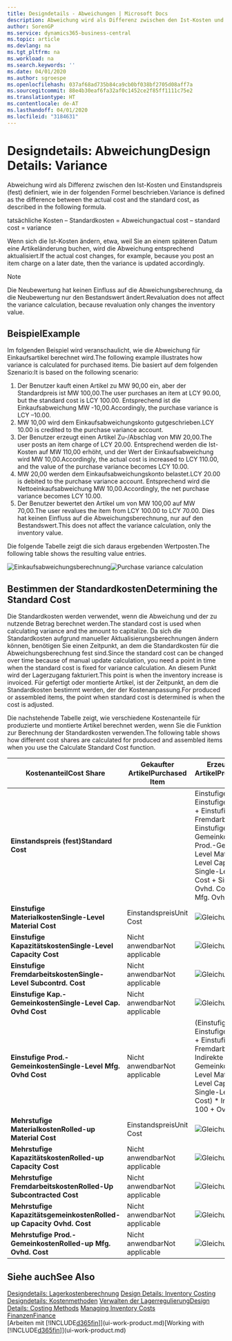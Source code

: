 ```yaml
---
title: Designdetails - Abweichungen | Microsoft Docs
description: Abweichung wird als Differenz zwischen den Ist-Kosten und Einstandspreis (fest) definiert, wie in der folgenden Formel beschrieben.
author: SorenGP
ms.service: dynamics365-business-central
ms.topic: article
ms.devlang: na
ms.tgt_pltfrm: na
ms.workload: na
ms.search.keywords: ''
ms.date: 04/01/2020
ms.author: sgroespe
ms.openlocfilehash: 037af68ad735b84ca9cb0bf038bf2705d08aff7a
ms.sourcegitcommit: 88e4b30eaf6fa32af0c1452ce2f85ff1111c75e2
ms.translationtype: HT
ms.contentlocale: de-AT
ms.lasthandoff: 04/01/2020
ms.locfileid: "3184631"
---
```

# <a name="design-details-variance"></a><span data-ttu-id="74fa7-103">Designdetails: Abweichung</span><span class="sxs-lookup"><span data-stu-id="74fa7-103">Design Details: Variance</span></span>
<span data-ttu-id="74fa7-104">Abweichung wird als Differenz zwischen den Ist-Kosten und Einstandspreis (fest) definiert, wie in der folgenden Formel beschrieben.</span><span class="sxs-lookup"><span data-stu-id="74fa7-104">Variance is defined as the difference between the actual cost and the standard cost, as described in the following formula.</span></span>  

 <span data-ttu-id="74fa7-105">tatsächliche Kosten – Standardkosten = Abweichung</span><span class="sxs-lookup"><span data-stu-id="74fa7-105">actual cost – standard cost = variance</span></span>  

 <span data-ttu-id="74fa7-106">Wenn sich die Ist-Kosten ändern, etwa, weil Sie an einem späteren Datum eine Artikeländerung buchen, wird die Abweichung entsprechend aktualisiert.</span><span class="sxs-lookup"><span data-stu-id="74fa7-106">If the actual cost changes, for example, because you post an item charge on a later date, then the variance is updated accordingly.</span></span>  

> [!NOTE]  
>  <span data-ttu-id="74fa7-107">Die Neubewertung hat keinen Einfluss auf die Abweichungsberechnung, da die Neubewertung nur den Bestandswert ändert.</span><span class="sxs-lookup"><span data-stu-id="74fa7-107">Revaluation does not affect the variance calculation, because revaluation only changes the inventory value.</span></span>  

## <a name="example"></a><span data-ttu-id="74fa7-108">Beispiel</span><span class="sxs-lookup"><span data-stu-id="74fa7-108">Example</span></span>  
 <span data-ttu-id="74fa7-109">Im folgenden Beispiel wird veranschaulicht, wie die Abweichung für Einkaufsartikel berechnet wird.</span><span class="sxs-lookup"><span data-stu-id="74fa7-109">The following example illustrates how variance is calculated for purchased items.</span></span> <span data-ttu-id="74fa7-110">Die basiert auf dem folgenden Szenario:</span><span class="sxs-lookup"><span data-stu-id="74fa7-110">It is based on the following scenario:</span></span>  

1.  <span data-ttu-id="74fa7-111">Der Benutzer kauft einen Artikel zu MW 90,00 ein, aber der Standardpreis ist MW 100,00.</span><span class="sxs-lookup"><span data-stu-id="74fa7-111">The user purchases an item at LCY 90.00, but the standard cost is LCY 100.00.</span></span> <span data-ttu-id="74fa7-112">Entsprechend ist die Einkaufsabweichung MW -10,00.</span><span class="sxs-lookup"><span data-stu-id="74fa7-112">Accordingly, the purchase variance is LCY –10.00.</span></span>  
2.  <span data-ttu-id="74fa7-113">MW 10,00 wird dem Einkaufsabweichungskonto gutgeschrieben.</span><span class="sxs-lookup"><span data-stu-id="74fa7-113">LCY 10.00 is credited to the purchase variance account.</span></span>  
3.  <span data-ttu-id="74fa7-114">Der Benutzer erzeugt einen Artikel Zu-/Abschlag von MW 20,00.</span><span class="sxs-lookup"><span data-stu-id="74fa7-114">The user posts an item charge of LCY 20.00.</span></span> <span data-ttu-id="74fa7-115">Entsprechend werden die Ist-Kosten auf MW 110,00 erhöht, und der Wert der Einkaufsabweichung wird MW 10,00.</span><span class="sxs-lookup"><span data-stu-id="74fa7-115">Accordingly, the actual cost is increased to LCY 110.00, and the value of the purchase variance becomes LCY 10.00.</span></span>  
4.  <span data-ttu-id="74fa7-116">MW 20,00 werden dem Einkaufsabweichungskonto belastet.</span><span class="sxs-lookup"><span data-stu-id="74fa7-116">LCY 20.00 is debited to the purchase variance account.</span></span> <span data-ttu-id="74fa7-117">Entsprechend wird die Nettoeinkaufsabweichung MW 10,00.</span><span class="sxs-lookup"><span data-stu-id="74fa7-117">Accordingly, the net purchase variance becomes LCY 10.00.</span></span>  
5.  <span data-ttu-id="74fa7-118">Der Benutzer bewertet den Artikel um von MW 100,00 auf MW 70,00.</span><span class="sxs-lookup"><span data-stu-id="74fa7-118">The user revalues the item from LCY 100.00 to LCY 70.00.</span></span> <span data-ttu-id="74fa7-119">Dies hat keinen Einfluss auf die Abweichungsberechnung, nur auf den Bestandswert.</span><span class="sxs-lookup"><span data-stu-id="74fa7-119">This does not affect the variance calculation, only the inventory value.</span></span>  

 <span data-ttu-id="74fa7-120">Die folgende Tabelle zeigt die sich daraus ergebenden Wertposten.</span><span class="sxs-lookup"><span data-stu-id="74fa7-120">The following table shows the resulting value entries.</span></span>  

 <span data-ttu-id="74fa7-121">![Einkaufsabweichungsberechnung](media/design_details_inventory_costing_11_purchase_variance.png "Einkaufsabweichungsberechnung")</span><span class="sxs-lookup"><span data-stu-id="74fa7-121">![Purchase variance calculation](media/design_details_inventory_costing_11_purchase_variance.png "Purchase variance calculation")</span></span>  

## <a name="determining-the-standard-cost"></a><span data-ttu-id="74fa7-122">Bestimmen der Standardkosten</span><span class="sxs-lookup"><span data-stu-id="74fa7-122">Determining the Standard Cost</span></span>  
 <span data-ttu-id="74fa7-123">Die Standardkosten werden verwendet, wenn die Abweichung und der zu nutzende Betrag berechnet werden.</span><span class="sxs-lookup"><span data-stu-id="74fa7-123">The standard cost is used when calculating variance and the amount to capitalize.</span></span> <span data-ttu-id="74fa7-124">Da sich die Standardkosten aufgrund manueller Aktualisierungsberechnungen ändern können, benötigen Sie einen Zeitpunkt, an dem die Standardkosten für die Abweichungsberechnung fest sind.</span><span class="sxs-lookup"><span data-stu-id="74fa7-124">Since the standard cost can be changed over time because of manual update calculation, you need a point in time when the standard cost is fixed for variance calculation.</span></span> <span data-ttu-id="74fa7-125">An diesem Punkt wird der Lagerzugang fakturiert.</span><span class="sxs-lookup"><span data-stu-id="74fa7-125">This point is when the inventory increase is invoiced.</span></span> <span data-ttu-id="74fa7-126">Für gefertigt oder montierte Artikel, ist der Zeitpunkt, an dem die Standardkosten bestimmt werden, der der Kostenanpassung.</span><span class="sxs-lookup"><span data-stu-id="74fa7-126">For produced or assembled items, the point when standard cost is determined is when the cost is adjusted.</span></span>  

 <span data-ttu-id="74fa7-127">Die nachstehende Tabelle zeigt, wie verschiedene Kostenanteile für produzierte und montierte Artikel berechnet werden, wenn Sie die Funktion zur Berechnung der Standardkosten verwenden.</span><span class="sxs-lookup"><span data-stu-id="74fa7-127">The following table shows how different cost shares are calculated for produced and assembled items when you use the Calculate Standard Cost function.</span></span>  

|<span data-ttu-id="74fa7-128">Kostenanteil</span><span class="sxs-lookup"><span data-stu-id="74fa7-128">Cost Share</span></span>|<span data-ttu-id="74fa7-129">Gekaufter Artikel</span><span class="sxs-lookup"><span data-stu-id="74fa7-129">Purchased Item</span></span>|<span data-ttu-id="74fa7-130">Erzeugter/Montierter Artikel</span><span class="sxs-lookup"><span data-stu-id="74fa7-130">Produced/Assembled Item</span></span>|  
|----------------|--------------------|------------------------------|  
|<span data-ttu-id="74fa7-131">**Einstandspreis (fest)**</span><span class="sxs-lookup"><span data-stu-id="74fa7-131">**Standard Cost**</span></span>||<span data-ttu-id="74fa7-132">Einstufige Materialkosten + Einstufige Kapazitätskosten + Einstufige Fremdarbeitskosten + Einstufige Kap.-Gemeinkosten + Einstufige Prod.-Gemeinkosten</span><span class="sxs-lookup"><span data-stu-id="74fa7-132">Single-Level Material Cost + Single-Level Capacity Cost + Single-Level Subcontrd. Cost + Single-Level Cap. Ovhd. Cost + Single-Level Mfg. Ovhd. Cost</span></span>|  
|<span data-ttu-id="74fa7-133">**Einstufige Materialkosten**</span><span class="sxs-lookup"><span data-stu-id="74fa7-133">**Single-Level Material Cost**</span></span>|<span data-ttu-id="74fa7-134">Einstandspreis</span><span class="sxs-lookup"><span data-stu-id="74fa7-134">Unit Cost</span></span>|<span data-ttu-id="74fa7-135">![Gleichung 1](media/design_details_inventory_costing_11_equation_1.png "Gleichung 1")</span><span class="sxs-lookup"><span data-stu-id="74fa7-135">![Equation 1](media/design_details_inventory_costing_11_equation_1.png "Equation 1")</span></span>|  
|<span data-ttu-id="74fa7-136">**Einstufige Kapazitätskosten**</span><span class="sxs-lookup"><span data-stu-id="74fa7-136">**Single-Level Capacity Cost**</span></span>|<span data-ttu-id="74fa7-137">Nicht anwendbar</span><span class="sxs-lookup"><span data-stu-id="74fa7-137">Not applicable</span></span>|<span data-ttu-id="74fa7-138">![Gleichung 2](media/design_details_inventory_costing_11_equation_2.png "Gleichung 2")</span><span class="sxs-lookup"><span data-stu-id="74fa7-138">![Equation 2](media/design_details_inventory_costing_11_equation_2.png "Equation 2")</span></span>|  
|<span data-ttu-id="74fa7-139">**Einstufige Fremdarbeitskosten**</span><span class="sxs-lookup"><span data-stu-id="74fa7-139">**Single-Level Subcontrd. Cost**</span></span>|<span data-ttu-id="74fa7-140">Nicht anwendbar</span><span class="sxs-lookup"><span data-stu-id="74fa7-140">Not applicable</span></span>|<span data-ttu-id="74fa7-141">![Gleichung 3](media/design_details_inventory_costing_11_equation_3.png "Gleichung 3")</span><span class="sxs-lookup"><span data-stu-id="74fa7-141">![Equation 3](media/design_details_inventory_costing_11_equation_3.png "Equation 3")</span></span>|  
|<span data-ttu-id="74fa7-142">**Einstufige Kap.-Gemeinkosten**</span><span class="sxs-lookup"><span data-stu-id="74fa7-142">**Single-Level Cap. Ovhd Cost**</span></span>|<span data-ttu-id="74fa7-143">Nicht anwendbar</span><span class="sxs-lookup"><span data-stu-id="74fa7-143">Not applicable</span></span>|<span data-ttu-id="74fa7-144">![Gleichung 4](media/design_details_inventory_costing_11_equation_4.png "Gleichung 4")</span><span class="sxs-lookup"><span data-stu-id="74fa7-144">![Equation 4](media/design_details_inventory_costing_11_equation_4.png "Equation 4")</span></span>|  
|<span data-ttu-id="74fa7-145">**Einstufige Prod.-Gemeinkosten**</span><span class="sxs-lookup"><span data-stu-id="74fa7-145">**Single-Level Mfg. Ovhd Cost**</span></span>|<span data-ttu-id="74fa7-146">Nicht anwendbar</span><span class="sxs-lookup"><span data-stu-id="74fa7-146">Not applicable</span></span>|<span data-ttu-id="74fa7-147">(Einstufige Materialkosten + Einstufige Kapazitätskosten + Einstufige Fremdarbeitskosten) \* Indirekte Kosten %/100 + Gemeinkostensatz</span><span class="sxs-lookup"><span data-stu-id="74fa7-147">(Single-Level Material Cost + Single-Level Capacity Cost + Single-Level Subcontrd. Cost) \* Indirect Cost % / 100 + Overhead Rate</span></span>|  
|<span data-ttu-id="74fa7-148">**Mehrstufige Materialkosten**</span><span class="sxs-lookup"><span data-stu-id="74fa7-148">**Rolled-up Material Cost**</span></span>|<span data-ttu-id="74fa7-149">Einstandspreis</span><span class="sxs-lookup"><span data-stu-id="74fa7-149">Unit Cost</span></span>|<span data-ttu-id="74fa7-150">![Gleichung 5](media/design_details_inventory_costing_11_equation_5.png "Gleichung 5")</span><span class="sxs-lookup"><span data-stu-id="74fa7-150">![Equation 5](media/design_details_inventory_costing_11_equation_5.png "Equation 5")</span></span>|  
|<span data-ttu-id="74fa7-151">**Mehrstufige Kapazitätskosten**</span><span class="sxs-lookup"><span data-stu-id="74fa7-151">**Rolled-up Capacity Cost**</span></span>|<span data-ttu-id="74fa7-152">Nicht anwendbar</span><span class="sxs-lookup"><span data-stu-id="74fa7-152">Not applicable</span></span>|<span data-ttu-id="74fa7-153">![Gleichung 6](media/design_details_inventory_costing_11_equation_6.png "Gleichung 6")</span><span class="sxs-lookup"><span data-stu-id="74fa7-153">![Equation 6](media/design_details_inventory_costing_11_equation_6.png "Equation 6")</span></span>|  
|<span data-ttu-id="74fa7-154">**Mehrstufige Fremdarbeitskosten**</span><span class="sxs-lookup"><span data-stu-id="74fa7-154">**Rolled-Up Subcontracted Cost**</span></span>|<span data-ttu-id="74fa7-155">Nicht anwendbar</span><span class="sxs-lookup"><span data-stu-id="74fa7-155">Not applicable</span></span>|<span data-ttu-id="74fa7-156">![Gleichung 7](media/design_details_inventory_costing_11_equation_7.png "Gleichung 7")</span><span class="sxs-lookup"><span data-stu-id="74fa7-156">![Equation 7](media/design_details_inventory_costing_11_equation_7.png "Equation 7")</span></span>|  
|<span data-ttu-id="74fa7-157">**Mehrstufige Kapazitätsgemeinkosten**</span><span class="sxs-lookup"><span data-stu-id="74fa7-157">**Rolled-up Capacity Ovhd. Cost**</span></span>|<span data-ttu-id="74fa7-158">Nicht anwendbar</span><span class="sxs-lookup"><span data-stu-id="74fa7-158">Not applicable</span></span>|<span data-ttu-id="74fa7-159">![Gleichung 8](media/design_details_inventory_costing_11_equation_8.png "Gleichung 8")</span><span class="sxs-lookup"><span data-stu-id="74fa7-159">![Equation 8](media/design_details_inventory_costing_11_equation_8.png "Equation 8")</span></span>|  
|<span data-ttu-id="74fa7-160">**Mehrstufige Prod.-Gemeinkosten**</span><span class="sxs-lookup"><span data-stu-id="74fa7-160">**Rolled-up Mfg. Ovhd. Cost**</span></span>|<span data-ttu-id="74fa7-161">Nicht anwendbar</span><span class="sxs-lookup"><span data-stu-id="74fa7-161">Not applicable</span></span>|<span data-ttu-id="74fa7-162">![Gleichung 9](media/design_details_inventory_costing_11_equation_9.png "Gleichung 9")</span><span class="sxs-lookup"><span data-stu-id="74fa7-162">![Equation 9](media/design_details_inventory_costing_11_equation_9.png "Equation 9")</span></span>|  

## <a name="see-also"></a><span data-ttu-id="74fa7-163">Siehe auch</span><span class="sxs-lookup"><span data-stu-id="74fa7-163">See Also</span></span>  
 <span data-ttu-id="74fa7-164">[Designdetails: Lagerkostenberechnung](design-details-inventory-costing.md) </span><span class="sxs-lookup"><span data-stu-id="74fa7-164">[Design Details: Inventory Costing](design-details-inventory-costing.md) </span></span>  
 <span data-ttu-id="74fa7-165">[Designdetails: Kostenmethoden](design-details-costing-methods.md) [Verwalten der Lagerregulierung](finance-manage-inventory-costs.md)</span><span class="sxs-lookup"><span data-stu-id="74fa7-165">[Design Details: Costing Methods](design-details-costing-methods.md) [Managing Inventory Costs](finance-manage-inventory-costs.md)</span></span>  
 [<span data-ttu-id="74fa7-166">Finanzen</span><span class="sxs-lookup"><span data-stu-id="74fa7-166">Finance</span></span>](finance.md)  
 <span data-ttu-id="74fa7-167">[Arbeiten mit [!INCLUDE[d365fin](includes/d365fin_md.md)]](ui-work-product.md)</span><span class="sxs-lookup"><span data-stu-id="74fa7-167">[Working with [!INCLUDE[d365fin](includes/d365fin_md.md)]](ui-work-product.md)</span></span>
